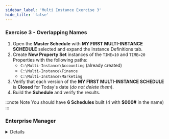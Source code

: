 ```yaml
---
sidebar_label: 'Multi Instance Exercise 3'
hide_title: 'false'
---
```


### Exercise 3 - Overlapping Names

 1. Open the **Master Schedule** with **MY FIRST MULTI-INSTANCE SCHEDULE** selected and expand the Instance Definitions tab.
2. Create **New Property Set** instances of the ```TIME=10``` and ```TIME=20``` Properties with the following paths:
    * ```C:\Multi-Instance\Accounting``` (already created)
    * ```C:\Multi-Instance\Finance```
    * ```C:\Multi-Instance\Marketing```
3. Verify that each version of the **MY FIRST MULTI-INSTANCE SCHEDULE** is **Closed** for Today's date (_do not delete them_).
4. Build the **Schedule** and verify the results.

:::note Note 
You should have **6 Schedules** built (4 with **$000#** in the name)
:::


### Enterprise Manager

<details>

1. Open the **Master Schedule** with **MY FIRST MULTI-INSTANCE SCHEDULE** selected and click the Instance Definition tab.
2. Create Instances of the ```TIME=10``` and ```TIME=20``` Properties with the following paths:
    * ```C:\Multi-Instance\Accounting``` (already created)
    * ```C:\Multi-Instance\Finance```
    * ```C:\Multi-Instance\Marketing```
3. Click the **Save** button.
4. Verify that each version of the **MY FIRST MULTI-INSTANCE SCHEDULE** is **Closed** for Today's date (_do not delete them_).
5. Build the **Schedule** and verify the results.

:::note Note 
You should have **6 Schedules** built (4 with **$000#** in the name)
:::

</details>